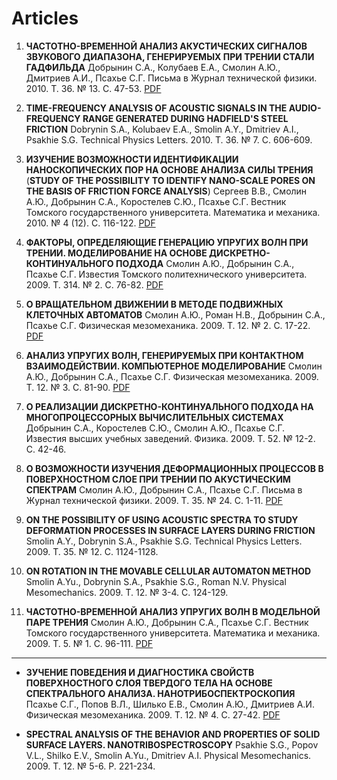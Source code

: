 # Articles


1. **ЧАСТОТНО-ВРЕМЕННОЙ АНАЛИЗ АКУСТИЧЕСКИХ СИГНАЛОВ ЗВУКОВОГО ДИАПАЗОНА, ГЕНЕРИРУЕМЫХ ПРИ ТРЕНИИ СТАЛИ ГАДФИЛЬДА**
Добрынин С.А., Колубаев Е.А., Смолин А.Ю., Дмитриев А.И., Псахье С.Г.
Письма в Журнал технической физики. 2010. Т. 36. № 13. С. 47-53.
[PDF](https://github.com/Laesod/publications/blob/master/articles/JTF2010T36N13.pdf)

2. **TIME-FREQUENCY ANALYSIS OF ACOUSTIC SIGNALS IN THE AUDIO-FREQUENCY RANGE GENERATED DURING HADFIELD'S STEEL FRICTION**
Dobrynin S.A., Kolubaev E.A., Smolin A.Y., Dmitriev A.I., Psakhie S.G.
Technical Physics Letters. 2010. Т. 36. № 7. С. 606-609.

3. **ИЗУЧЕНИЕ ВОЗМОЖНОСТИ ИДЕНТИФИКАЦИИ НАНОСКОПИЧЕСКИХ ПОР НА ОСНОВЕ АНАЛИЗА СИЛЫ ТРЕНИЯ**
(**STUDY OF THE POSSIBILITY TO IDENTIFY NANO-SCALE PORES ON THE BASIS OF FRICTION FORCE ANALYSIS**)
Сергеев В.В., Смолин А.Ю., Добрынин С.А., Коростелев С.Ю., Псахье С.Г.
Вестник Томского государственного университета. Математика и механика. 2010. № 4 (12). С. 116-122.
[PDF](https://github.com/Laesod/publications/blob/master/articles/VestnikTGU2010N4.pdf)

4. **ФАКТОРЫ, ОПРЕДЕЛЯЮЩИЕ ГЕНЕРАЦИЮ УПРУГИХ ВОЛН ПРИ ТРЕНИИ. МОДЕЛИРОВАНИЕ НА ОСНОВЕ ДИСКРЕТНО-КОНТИНУАЛЬНОГО ПОДХОДА**
Смолин А.Ю., Добрынин С.А., Псахье С.Г.
Известия Томского политехнического университета. 2009. Т. 314. № 2. С. 76-82.
[PDF](https://github.com/Laesod/publications/blob/master/articles/IsvestiyaTPUT314N2.pdf)

5. **О ВРАЩАТЕЛЬНОМ ДВИЖЕНИИ В МЕТОДЕ ПОДВИЖНЫХ КЛЕТОЧНЫХ АВТОМАТОВ**
Смолин А.Ю., Роман Н.В., Добрынин С.А., Псахье С.Г.
Физическая мезомеханика. 2009. Т. 12. № 2. С. 17-22.
[PDF](https://github.com/Laesod/publications/blob/master/articles/PhysicalMezomechanicsT12N2.pdf)

6. **АНАЛИЗ УПРУГИХ ВОЛН, ГЕНЕРИРУЕМЫХ ПРИ КОНТАКТНОМ ВЗАИМОДЕЙСТВИИ. КОМПЬЮТЕРНОЕ МОДЕЛИРОВАНИЕ**
Смолин А.Ю., Добрынин С.А., Псахье С.Г.
Физическая мезомеханика. 2009. Т. 12. № 3. С. 81-90.
[PDF](https://github.com/Laesod/publications/blob/master/articles/PhysicalMezomechanicsT12N3.pdf)

7. **О РЕАЛИЗАЦИИ ДИСКРЕТНО-КОНТИНУАЛЬНОГО ПОДХОДА НА МНОГОПРОЦЕССОРНЫХ ВЫЧИСЛИТЕЛЬНЫХ СИСТЕМАХ**
Добрынин С.А., Коростелев С.Ю., Смолин А.Ю., Псахье С.Г.
Известия высших учебных заведений. Физика. 2009. Т. 52. № 12-2. С. 42-46.

8. **О ВОЗМОЖНОСТИ ИЗУЧЕНИЯ ДЕФОРМАЦИОННЫХ ПРОЦЕССОВ В ПОВЕРХНОСТНОМ СЛОЕ ПРИ ТРЕНИИ ПО АКУСТИЧЕСКИМ СПЕКТРАМ**
Смолин А.Ю., Добрынин С.А., Псахье С.Г.
Письма в Журнал технической физики. 2009. Т. 35. № 24. С. 1-11.
[PDF](https://github.com/Laesod/publications/blob/master/articles/JTF2010T35N24.pdf)

9. **ON THE POSSIBILITY OF USING ACOUSTIC SPECTRA TO STUDY DEFORMATION PROCESSES IN SURFACE LAYERS DURING FRICTION**
Smolin A.Y., Dobrynin S.A., Psakhie S.G.
Technical Physics Letters. 2009. Т. 35. № 12. С. 1124-1128.

10. **ON ROTATION IN THE MOVABLE CELLULAR AUTOMATON METHOD**
Smolin A.Yu., Dobrynin S.A., Psakhie S.G., Roman N.V.
Physical Mesomechanics. 2009. Т. 12. № 3-4. С. 124-129.

11. **ЧАСТОТНО-ВРЕМЕННОЙ АНАЛИЗ УПРУГИХ ВОЛН В МОДЕЛЬНОЙ ПАРЕ ТРЕНИЯ**
Смолин А.Ю., Добрынин С.А., Псахье С.Г.
Вестник Томского государственного университета. Математика и механика. 2009. T. 5. № 1. С. 96-111.
[PDF](https://github.com/Laesod/publications/blob/master/articles/VestnikTGU2009N1(5).pdf)

---

- **ЗУЧЕНИЕ ПОВЕДЕНИЯ И ДИАГНОСТИКА СВОЙСТВ ПОВЕРХНОСТНОГО СЛОЯ ТВЕРДОГО ТЕЛА НА ОСНОВЕ СПЕКТРАЛЬНОГО АНАЛИЗА. НАНОТРИБОСПЕКТРОСКОПИЯ**
Псахье С.Г., Попов В.Л., Шилько Е.В., Смолин А.Ю., Дмитриев А.И.
Физическая мезомеханика. 2009. Т. 12. № 4. C. 27-42.
[PDF](https://github.com/Laesod/publications/blob/master/articles/PhysicalMezomechanicsT12N4.pdf)

- **SPECTRAL ANALYSIS OF THE BEHAVIOR AND PROPERTIES OF SOLID SURFACE LAYERS. NANOTRIBOSPECTROSCOPY**
Psakhie S.G., Popov V.L., Shilko E.V., Smolin A.Yu., Dmitriev A.I.
Physical Mesomechanics. 2009. Т. 12. № 5-6. P. 221-234.
